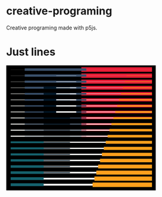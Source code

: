 # creative-programing
Creative programing made with p5js.

# Just lines
<img src="./just-lines/just-lines.png" alt="Just Lines" width="400"/>